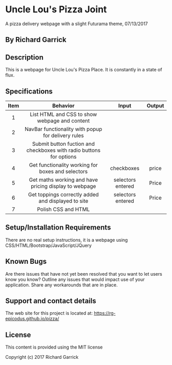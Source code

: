 # Uncle Lou's Pizza Joint
A pizza delivery webpage with a slight Futurama theme, 07/13/2017

## By Richard Garrick

## Description

This is a webpage for Uncle Lou's Pizza Place. It is constantly in a state of flux.

## Specifications

| Item |                                        Behavior                        |         Input          |  Output    |
|:----:|:----------------------------------------------------------------------:|:----------------------:|:----------:|
|   1  | List HTML and CSS to show webpage and content                          |                        |            |
|   2  | NavBar functionality with popup for delivery rules                     |                        |            |
|   3  | Submit button fuction and checkboxes with radio buttons for options    |                        |            |
|   4  | Get functionality working for boxes and selectors                      | checkboxes             | price      |
|   5  | Get maths working and have pricing display to webpage                  | selectors entered      | Price      |
|   6  | Get toppings correctly added and displayed to site                     | selectors entered      | Price      |
|   7  | Polish CSS and HTML                                                    |                        |            |

## Setup/Installation Requirements

There are no real setup instructions, it is a webpage using CSS/HTML/Bootstrap/JavaScript/JQuery

## Known Bugs

Are there issues that have not yet been resolved that you want to let users know you know? Outline any issues that would impact use of your application. Share any workarounds that are in place.

## Support and contact details

The web site for this project is located at: https://rg-epicodus.github.io/pizza/

## License

This content is provided using the MIT license

Copyright (c) 2017 Richard Garrick
